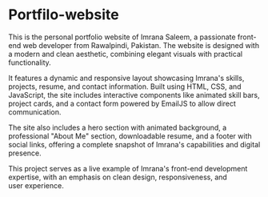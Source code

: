 # Portfilo-website
This is the personal portfolio website of Imrana Saleem, a passionate front-end web developer from Rawalpindi, Pakistan. The website is designed with a modern and clean aesthetic, combining elegant visuals with practical functionality.

It features a dynamic and responsive layout showcasing Imrana's skills, projects, resume, and contact information. Built using HTML, CSS, and JavaScript, the site includes interactive components like animated skill bars, project cards, and a contact form powered by EmailJS to allow direct communication.

The site also includes a hero section with animated background, a professional "About Me" section, downloadable resume, and a footer with social links, offering a complete snapshot of Imrana's capabilities and digital presence.

This project serves as a live example of Imrana's front-end development expertise, with an emphasis on clean design, responsiveness, and user experience.
